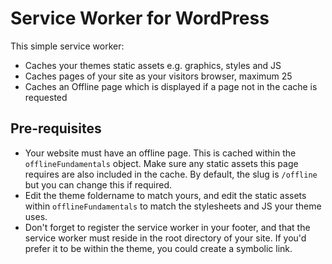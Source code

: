 # Service Worker for WordPress

This simple service worker:

- Caches your themes static assets e.g. graphics, styles and JS
- Caches pages of your site as your visitors browser, maximum 25
- Caches an Offline page which is displayed if a page not in the cache is requested

Pre-requisites
--------------

- Your website must have an offline page. This is cached within the `offlineFundamentals` object. Make sure any static assets this page requires are also included in the cache. By default, the slug is `/offline` but you can change this if required.
- Edit the theme foldername to match yours, and edit the static assets within `offlineFundamentals` to match the stylesheets and JS your theme uses.
- Don't forget to register the service worker in your footer, and that the service worker must reside in the root directory of your site. If you'd prefer it to be within the theme, you could create a symbolic link.
